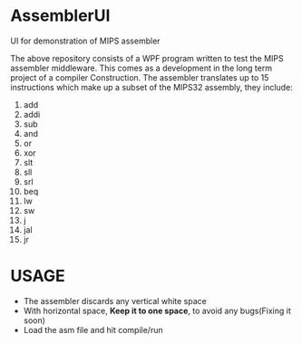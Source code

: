 # AssemblerUI
UI for demonstration of MIPS assembler

The above repository consists of a WPF program written to test the MIPS assembler middleware.
This comes as a development in the long term project of a compiler Construction.
The assembler translates up to 15 instructions which make up a subset of the MIPS32 assembly, they include:
  1. add
  2. addi
  3. sub
  4. and 
  5. or 
  6. xor
  7. slt 
  8. sll
  9. srl
  10. beq
  11. lw
  12. sw
  13. j
  14. jal
  15. jr
  
  # USAGE
* The assembler discards any vertical white space
* With horizontal space, **Keep it to one space**, to avoid any bugs(Fixing it soon)
* Load the asm file and hit compile/run
  
  
